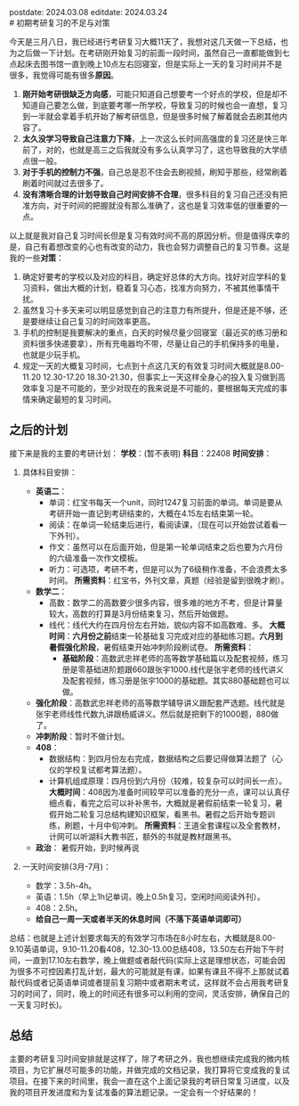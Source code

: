 <div class="posttime">
  <span>
  postdate: 2024.03.08</span>
  <span class="editdate">
  editdate: 2024.03.24</span>
</div> 
# 初期考研复习的不足与对策
 
今天是三月八日，我已经进行考研复习大概11天了，我想对这几天做一下总结，也为之后做一下计划。在考研刚开始复习的前面一段时间，虽然自己一直都能做到七点起床去图书馆一直到晚上10点左右回寝室，但是实际上一天的复习时间并不是很多，我觉得可能有很多**原因**。

1. **刚开始考研很缺乏方向感**，可能只知道自己想要考一个好点的学校，但是却不知道自己要怎么做，到底要考哪一所学校，导致复习的时候也会一直想，复习到一半就会拿着手机开始了解考研信息，但是很多时候了解着就会去刷其他内容了。
2. **太久没学习导致自己注意力下降**，上一次这么长时间高强度的复习还是快三年前了，对的，也就是高三之后我就没有多么认真学习了，这也导致我的大学绩点很一般。
3. **对于手机的控制力不强**，自己总是忍不住会去刷视频，刷知乎那些，经常刷着刷着时间就过去很多了。
4. **没有清晰合理的计划导致自己时间安排不合理**，很多科目的复习自己还没有把准方向，对于时间的把握就没有那么准确了，这也是复习效率低的很重要的一点。

以上就是我对自己复习时间长但是复习有效时间不高的原因分析。但是值得庆幸的是，自己有着想改变的心也有改变的动力，我也会努力调整自己的复习节奏。这是我的一些**对策**：

1. 确定好要考的学校以及对应的科目，确定好总体的大方向。找好对应学科的复习资料，做出大概的计划，稳着复习心态，找准方向努力，不被其他事情干扰。
2. 虽然复习十多天来可以明显感觉到自己的注意力有所提升，但是还是不够，还是要继续让自己复习的时间效率更高。
3. 手机的控制是我要解决的重点，白天的时候尽量少回寝室（最近买的练习册和资料很多快递要拿），所有充电器均不带，尽量让自己的手机保持多的电量，也就是少玩手机。
4. 规定一天的大概复习时间，七点到十点这几天的有效复习时间大概就是8.00-11.20 12.30-17.20 18.30-21.30，但事实上一天这样全身心的投入复习做到高效率复习是不可能的，至少对现在的我来说是不可能的，要根据每天完成的事情来确定最短的复习时间。

## 之后的计划

接下来是我的主要的考研计划：
**学校**：(暂不表明)
**科目**：22408
**时间安排**：

1. 具体科目安排：
   - **英语二**：
     - 单词：红宝书每天一个unit，同时1247复习前面的单词。单词是要从考研开始一直记到考研结束的，大概在4.15左右结束第一轮。
     - 阅读：在单词一轮结束后进行，看阅读课，（现在可以开始尝试着看一下外刊）。
     - 作文：虽然可以在后面开始，但是第一轮单词结束之后也要为六月份的六级准备一次作文模板。
     - 听力：可选项，考研不考，但是可以为了6级稍作准备，不会浪费太多时间。
       **所需资料**：红宝书，外刊文章，真题（经验是留到很晚才刷）。
   - **数学二**：
     - 高数：数学二的高数要少很多内容，很多难的地方不考，但是计算量较大，高数的打算是3月份结束复习，然后开始做题。
     - 线代：线代大约在四月份左右开始，貌似内容不如高数难、多。
       **大概时间**：**六月份之前**结束一轮基础复习完成对应的基础练习题。**六月到暑假强化阶段**，暑假结束开始冲刺阶段刷试卷。
       **所需资料**：
       - **基础阶段**：高数武忠祥老师的高等数学基础篇以及配套视频，练习册是零基础进阶题跟660跟张宇1000.线代是张宇老师的线代讲义及配套视频，练习册是张宇1000的基础题。其实880基础题也可以做。
   - **强化阶段**：高数武忠祥老师的高等数学辅导讲义跟配套严选题。线代就是张宇老师线性代数九讲跟杨威讲义。然后就是把剩下的1000题，880做了。
   - **冲刺阶段**：暂时不做计划。
   - **408**：
     - 数据结构：到四月份左右完成，数据结构之后要记得做算法题了（心仪的学校复试都考算法题）。
     - 计算机组成原理：四月份到六月份（较难，较复杂可以时间长一点）。
       **大概时间**：408因为准备时间较早可以准备的充分一点，课可以认真仔细点看，看完之后可以补补黑书，大概就是暑假前结束一轮复习，暑假开始二轮复习总结构建知识框架，看黑书。暑假之后开始专题训练，刷题，十月中旬冲刺。
       **所需资料**：王道全套课程以及全套教材，计网可以听湖科大教书匠，额外的书就是教材跟黑书。
   - **政治**：
     暑假开始，到时候再说

2. 一天时间安排(3月-7月)：
   - 数学：3.5h-4h。
   - 英语：1.5h（早上1h记单词，晚上0.5h复习，空闲时间阅读外刊）。
   - 408：2.5h。
   - **给自己一周一天或者半天的休息时间（不落下英语单词即可）**

总结：也就是上述计划要求每天的有效学习市场在8小时左右，大概就是8.00-9.10英语单词，9.10-11.20看408，12.30-13.00总结408，13.50左右开始下午时间，一直到17.10左右数学，晚上做题或者敲代码(实际上这是理想状态，可能会因为很多不可控因素打乱计划，最大的可能就是有课，如果有课且不得不上那就试着敲代码或者记英语单词或者提前复习期中或者期末考试，这样就不会占用我考研复习的时间了，同时，晚上的时间还有很多可以利用的空间，灵活安排，确保自己的一天复习时长)。

## 总结

主要的考研复习时间安排就是这样了，除了考研之外，我也想继续完成我的微内核项目，为它扩展尽可能多的功能，并做完成的文档记录，我打算将它变成我的复试项目。在接下来的时间里，我会一直在这个上面记录我的考研日常复习进度，以及我的项目开发进度和为复试准备的算法题记录。一定会有一个好结果的！


